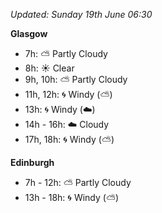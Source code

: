*Updated: Sunday 19th June 06:30*

**Glasgow**

* 7h: :partly_sunny: Partly Cloudy
* 8h: :sunny: Clear
* 9h, 10h: :partly_sunny: Partly Cloudy
* 11h, 12h: :cyclone: Windy (:partly_sunny:)
* 13h: :cyclone: Windy (:cloud:)
* 14h - 16h: :cloud: Cloudy
* 17h, 18h: :cyclone: Windy (:partly_sunny:)

**Edinburgh**

* 7h - 12h: :partly_sunny: Partly Cloudy
* 13h - 18h: :cyclone: Windy (:partly_sunny:)
